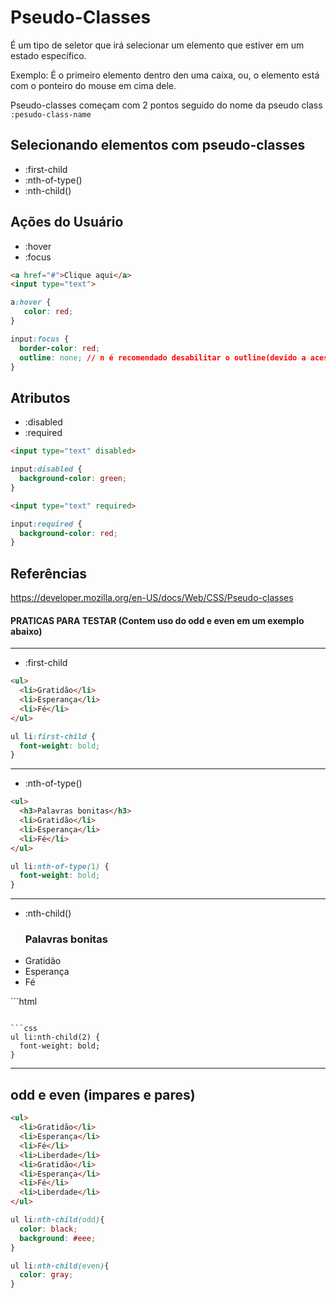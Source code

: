 # Pseudo-Classes

É um tipo de seletor que irá selecionar um elemento que estiver em um estado
específico.

Exemplo: É o primeiro elemento dentro den uma caixa, ou, o elemento está com o
ponteiro do mouse em cima dele.

Pseudo-classes começam com 2 pontos seguido do nome da pseudo class
`:pesudo-class-name`

## Selecionando elementos com pseudo-classes

* :first-child
* :nth-of-type()
* :nth-child()

## Ações do Usuário

* :hover
* :focus

``` html
<a href="#">Clique aqui</a>
<input type="text">
```

``` css
a:hover {
   color: red;
}

input:focus {
  border-color: red;
  outline: none; // n é recomendado desabilitar o outline(devido a acessibilidade), foi desabilitado so para ficar visivel a cor da borda
}
```

## Atributos

* :disabled
* :required

``` html disabled
<input type="text" disabled>
```

``` css disabled
input:disabled {
  background-color: green;
}
```


``` html required
<input type="text" required>
```

``` css required
input:required {
  background-color: red;
}
```

## Referências

https://developer.mozilla.org/en-US/docs/Web/CSS/Pseudo-classes










#### PRATICAS PARA TESTAR (Contem uso do odd e even em um exemplo abaixo)
---------------------------------

* :first-child
```html
<ul>
  <li>Gratidão</li>
  <li>Esperança</li>
  <li>Fé</li>
</ul>
```

```css
ul li:first-child {
  font-weight: bold;
}
```

---------------------------------

* :nth-of-type()

```html
<ul>
  <h3>Palavras bonitas</h3>
  <li>Gratidão</li>
  <li>Esperança</li>
  <li>Fé</li>
</ul>
```

```css
ul li:nth-of-type(1) {
  font-weight: bold;
}
```

---------------------------------

* :nth-child()
<ul>
	<h3>Palavras bonitas</h3>
  <li>Gratidão</li>
  <li>Esperança</li>
  <li>Fé</li>
</ul>
```html

```

```css
ul li:nth-child(2) {
  font-weight: bold;
}
```

---------------------------------

## odd e even (impares e pares)

``` html
<ul>
  <li>Gratidão</li>
  <li>Esperança</li>
  <li>Fé</li>
  <li>Liberdade</li>
  <li>Gratidão</li>
  <li>Esperança</li>
  <li>Fé</li>
  <li>Liberdade</li>
</ul>
```

```css
ul li:nth-child(odd){
  color: black;
  background: #eee;
}

ul li:nth-child(even){
  color: gray;
}
```